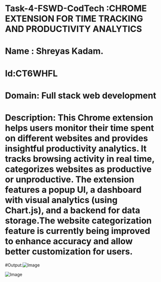 # Task-4-FSWD-CodTech :CHROME EXTENSION FOR TIME TRACKING AND PRODUCTIVITY ANALYTICS
# Name : Shreyas Kadam.
# Id:CT6WHFL
# Domain: Full stack web development 

# Description: This Chrome extension helps users monitor their time spent on different websites and provides insightful productivity analytics. It tracks browsing activity in real time, categorizes websites as productive or unproductive. The extension features a popup UI, a dashboard with visual analytics (using Chart.js), and a backend for data storage.The website categorization feature is currently being improved to enhance accuracy and allow better customization for users.

#Output:![Image](https://github.com/user-attachments/assets/0d88332a-408a-467c-a78f-aafb483932e7)

![Image](https://github.com/user-attachments/assets/0b0c082a-37e2-4dc9-a01a-ad7b11072102)
